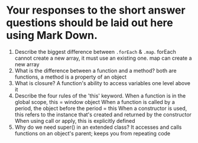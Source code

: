 # Your responses to the short answer questions should be laid out here using Mark Down.
1. Describe the biggest difference between `.forEach` & `.map`.
forEach cannot create a new array, it must use an existing one. map can create a new array
2. What is the difference between a function and a method?
both are functions, a method is a property of an object
3. What is closure?
A function's ability to access variables one level above it
4. Describe the four rules of the 'this' keyword.
When a function is in the global scope, this = window object
When a function is called by a period, the object before the period = this
When a constructor is used, this refers to the instance that's created and returned by the constructor
When using call or apply, this is explicitly defined
5. Why do we need super() in an extended class?
It accesses and calls functions on an object's parent; keeps you from repeating code

